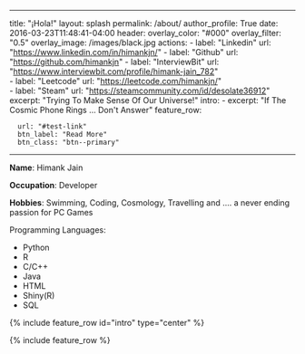   ---
  title: "¡Hola!"
  layout: splash
  permalink: /about/
  author_profile: True
  date: 2016-03-23T11:48:41-04:00
  header:
    overlay_color: "#000"
    overlay_filter: "0.5"
    overlay_image: /images/black.jpg
    actions:
      - label: "Linkedin"
        url: "https://www.linkedin.com/in/himankjn/"
      - label: "Github"
        url: "https://github.com/himankjn"
      - label: "InterviewBit"
        url: "https://www.interviewbit.com/profile/himank-jain_782"  
      - label: "Leetcode"
        url: "https://leetcode.com/himankjn/"  
      - label: "Steam"
        url: "https://steamcommunity.com/id/desolate36912"
  excerpt: "Trying To Make Sense Of Our Universe!"
  intro:
    - excerpt: "If The Cosmic Phone Rings ... Don't Answer"
  feature_row:

      url: "#test-link"
      btn_label: "Read More"
      btn_class: "btn--primary"

  ---
  **Name**: Himank Jain

  **Occupation**: Developer

  <!-- **Achievements**: 
  • Secured AIR 525 in GATE 2021
  • Received Silver medal from JGI for achieving 2nd rank in B-tech.
  • Secured 2nd Rank in Regional Level Abacus Competition in Ambala. -->

  **Hobbies**: Swimming, Coding, Cosmology, Travelling and .... a never ending passion for PC Games

  Programming Languages:
  * Python
  * R
  * C/C++
  * Java
  * HTML
  * Shiny(R)
  * SQL

  {% include feature_row id="intro" type="center" %}

  {% include feature_row %}
